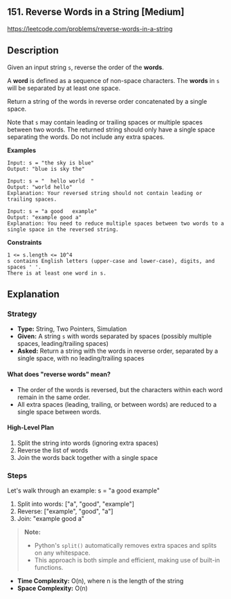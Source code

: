 ## 151. Reverse Words in a String [Medium]

https://leetcode.com/problems/reverse-words-in-a-string

## Description
Given an input string `s`, reverse the order of the **words**.

A **word** is defined as a sequence of non-space characters. The **words** in `s` will be separated by at least one space.

Return a string of the words in reverse order concatenated by a single space.

Note that `s` may contain leading or trailing spaces or multiple spaces between two words. The returned string should only have a single space separating the words. Do not include any extra spaces.

**Examples**

```text
Input: s = "the sky is blue"
Output: "blue is sky the"

Input: s = "  hello world  "
Output: "world hello"
Explanation: Your reversed string should not contain leading or trailing spaces.

Input: s = "a good   example"
Output: "example good a"
Explanation: You need to reduce multiple spaces between two words to a single space in the reversed string.
```

**Constraints**
```text
1 <= s.length <= 10^4
s contains English letters (upper-case and lower-case), digits, and spaces ' '.
There is at least one word in s.
```

## Explanation

### Strategy
- **Type:** String, Two Pointers, Simulation
- **Given:** A string `s` with words separated by spaces (possibly multiple spaces, leading/trailing spaces)
- **Asked:** Return a string with the words in reverse order, separated by a single space, with no leading/trailing spaces

#### What does "reverse words" mean?
- The order of the words is reversed, but the characters within each word remain in the same order.
- All extra spaces (leading, trailing, or between words) are reduced to a single space between words.

#### High-Level Plan
1. Split the string into words (ignoring extra spaces)
2. Reverse the list of words
3. Join the words back together with a single space

### Steps

Let's walk through an example: s = "a good   example"

1. Split into words: ["a", "good", "example"]
2. Reverse: ["example", "good", "a"]
3. Join: "example good a"

> **Note:**
> - Python's `split()` automatically removes extra spaces and splits on any whitespace.
> - This approach is both simple and efficient, making use of built-in functions.

- **Time Complexity:** O(n), where n is the length of the string
- **Space Complexity:** O(n)
